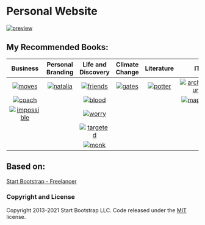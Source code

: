 # Personal Website

[![preview][1]][1]

## My Recommended Books:

|Business|Personal Branding|Life and Discovery|Climate Change|Literature|IT|
|:------------:|:------------:|:------------:|:------------:|:------------:|:------------:|
|[![moves][2]](https://amzn.to/3lriwSB)|[![natalia][3]](https://amzn.to/2MOgslZ)|[![friends][4]](https://bit.ly/2p0eZNl)|[![gates][5]](https://amzn.to/3dlgD5i)|[![potter][6]](https://amzn.to/2TtC6wY)|[![architecture][7]](https://bit.ly/3I29FjM)|
|[![coach][12]](https://amzn.to/3rurjH1)||[![blood][8]](https://amzn.to/2XuIe9O)|||[![mapping][9]](https://bit.ly/377v3SN)|
|[![impossible][10]](https://bit.ly/2L90eon)||[![worry][13]](https://amzn.to/2ivFURl)||||
|||[![targeted][11]](https://amzn.to/31h16AM)||||
|||[![monk][14]](https://amzn.to/2fjDsY5)||||

## Based on:
[Start Bootstrap - Freelancer](https://startbootstrap.com/template-overviews/freelancer/)

### Copyright and License

Copyright 2013-2021 Start Bootstrap LLC. Code released under the [MIT](https://github.com/StartBootstrap/startbootstrap-freelancer/blob/master/LICENSE) license.

  [1]: https://i.stack.imgur.com/GweU8.jpg
  [2]: https://federiconavarrete.com/img/books/en/moves.jpg
  [3]: https://federiconavarrete.com/img/books/en/linkedin.jpg
  [4]: https://federiconavarrete.com/img/books/en/WF.jpg
  [5]: https://federiconavarrete.com/img/books/en/warming.jpg
  [6]: https://federiconavarrete.com/img/books/en/HP.jpg
  [7]: https://federiconavarrete.com/img/books/en/arch.jpg
  [8]: https://federiconavarrete.com/img/books/en/blood.jpg
  [9]: https://federiconavarrete.com/img/books/en/sm.jpg
  [10]: https://federiconavarrete.com/img/books/en/impossible.jpg
  [11]: https://federiconavarrete.com/img/books/en/targeted.jpg
  [12]: https://federiconavarrete.com/img/books/en/coach.jpg
  [13]: https://federiconavarrete.com/img/books/en/worry.jpg
  [14]: https://federiconavarrete.com/img/books/en/monk.jpg
